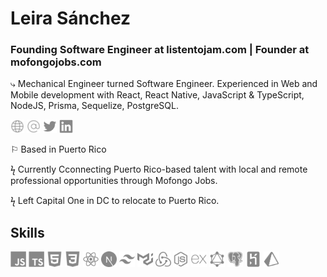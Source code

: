 # Leira Sánchez
### Founding Software Engineer at listentojam.com | Founder at mofongojobs.com

⤷ Mechanical Engineer turned Software Engineer. Experienced in Web and Mobile development with React, React Native, JavaScript & TypeScript, NodeJS, Prisma, Sequelize, PostgreSQL.

 <a aligh="left" href="https://https://mofongojobs.com/" target="_blank" rel="noreferrer noopener"><img src="https://raw.githubusercontent.com/0xShapeShifter/dev-story/master/public/images/socials/globe.svg" alt="Website" width="22" height="22" /></a> <a aligh="left" href="mailto:leira@mofongojobs.com" target="_blank" rel="noreferrer noopener"><img src="https://raw.githubusercontent.com/0xShapeShifter/dev-story/master/public/images/socials/at.svg" alt="Email" width="22" height="22" /></a> <a aligh="left" href="https://twitter.com/MechEngSanchez" target="_blank" rel="noreferrer noopener"><img src="https://raw.githubusercontent.com/0xShapeShifter/dev-story/master/public/images/socials/twitter.svg" alt="Twitter" width="22" height="22" /></a> <a aligh="left" href="https://www.linkedin.com/in/leirasanchez" target="_blank" rel="noreferrer noopener"><img src="https://raw.githubusercontent.com/0xShapeShifter/dev-story/master/public/images/socials/linkedin.svg" alt="LinkedIn" width="22" height="22" /></a>  

⚐ Based in Puerto Rico

ϟ Currently Cconnecting Puerto Rico-based talent with local and remote professional opportunities through Mofongo Jobs.

ϟ Left Capital One in DC to relocate to Puerto Rico.

 ## Skills
   <a href="https://www.javascript.com" target="_blank" rel="noreferrer noopener"><img src="https://raw.githubusercontent.com/0xShapeShifter/dev-story/master/public/images/skills/core/javascript.svg" alt="JavaScript" width="25" height="25" /></a> <a href="https://www.typescriptlang.org" target="_blank" rel="noreferrer noopener"><img src="https://raw.githubusercontent.com/0xShapeShifter/dev-story/master/public/images/skills/core/typescript.svg" alt="Typescript" width="25" height="25" /></a>  <a href="https://html.com/html5/" target="_blank" rel="noreferrer noopener"><img src="https://raw.githubusercontent.com/0xShapeShifter/dev-story/master/public/images/skills/frontend/html5.svg" alt="HTML5" width="25" height="25" /></a> <a href="https://css3.com" target="_blank" rel="noreferrer noopener"><img src="https://raw.githubusercontent.com/0xShapeShifter/dev-story/master/public/images/skills/frontend/css3.svg" alt="CSS3" width="25" height="25" /></a> <a href="https://reactjs.org" target="_blank" rel="noreferrer noopener"><img src="https://raw.githubusercontent.com/0xShapeShifter/dev-story/master/public/images/skills/frontend/react.svg" alt="React" width="25" height="25" /></a> <a href="https://nextjs.org" target="_blank" rel="noreferrer noopener"><img src="https://raw.githubusercontent.com/0xShapeShifter/dev-story/master/public/images/skills/frontend/nextjs.svg" alt="NextJS" width="25" height="25" /></a> <a href="http://tailwindcss.com" target="_blank" rel="noreferrer noopener"><img src="https://raw.githubusercontent.com/0xShapeShifter/dev-story/master/public/images/skills/frontend/tailwind.svg" alt="Tailwind" width="25" height="25" /></a> <a href="https://mui.com/material-ui/" target="_blank" rel="noreferrer noopener"><img src="https://raw.githubusercontent.com/0xShapeShifter/dev-story/master/public/images/skills/frontend/mui.svg" alt="Material UI" width="25" height="25" /></a> <a href="https://redux.js.org" target="_blank" rel="noreferrer noopener"><img src="https://raw.githubusercontent.com/0xShapeShifter/dev-story/master/public/images/skills/frontend/redux.svg" alt="Redux" width="25" height="25" /></a>  <a href="https://nodejs.org" target="_blank" rel="noreferrer noopener"><img src="https://raw.githubusercontent.com/0xShapeShifter/dev-story/master/public/images/skills/backend/nodejs.svg" alt="NodeJS" width="25" height="25" /></a> <a href="http://expressjs.com" target="_blank" rel="noreferrer noopener"><img src="https://raw.githubusercontent.com/0xShapeShifter/dev-story/master/public/images/skills/backend/express.svg" alt="Express" width="25" height="25" /></a> <a href="https://graphql.org" target="_blank" rel="noreferrer noopener"><img src="https://raw.githubusercontent.com/0xShapeShifter/dev-story/master/public/images/skills/backend/graphql.svg" alt="GraphQL" width="25" height="25" /></a> <a href="https://www.postgresql.org" target="_blank" rel="noreferrer noopener"><img src="https://raw.githubusercontent.com/0xShapeShifter/dev-story/master/public/images/skills/backend/postgresql.svg" alt="PostgreSQL" width="25" height="25" /></a> <a href="https://www.heroku.com" target="_blank" rel="noreferrer noopener"><img src="https://raw.githubusercontent.com/0xShapeShifter/dev-story/master/public/images/skills/backend/heroku.svg" alt="Heroku" width="25" height="25" /></a> <a href="http://prisma.io" target="_blank" rel="noreferrer noopener"><img src="https://raw.githubusercontent.com/0xShapeShifter/dev-story/master/public/images/skills/backend/prisma.svg" alt="Prisma" width="25" height="25" /></a> 
